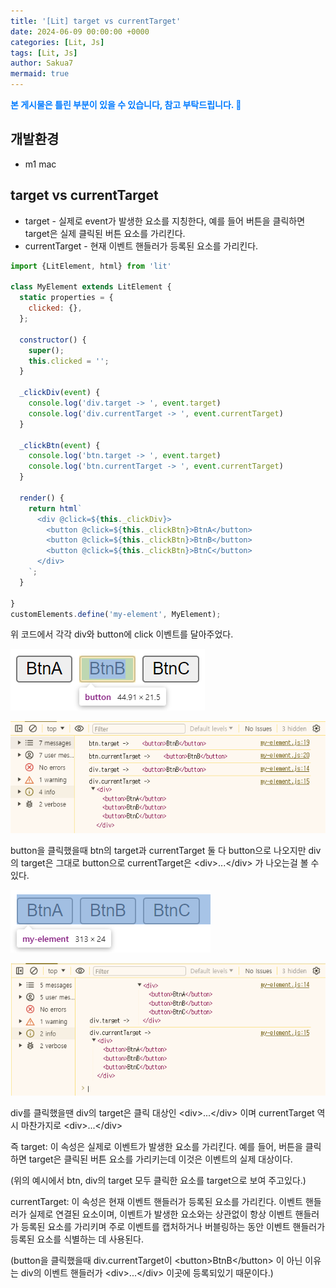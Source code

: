 ```yaml
---
title: '[Lit] target vs currentTarget'
date: 2024-06-09 00:00:00 +0000
categories: [Lit, Js]
tags: [Lit, Js]
author: Sakua7
mermaid: true
---
```


<span style="color: #007bff; font-weight: bold;">본 게시물은 틀린 부분이 있을 수 있습니다, 참고 부탁드립니다. 🥹</span>

## 개발환경
* m1 mac
  
## target vs currentTarget

* target - 실제로 event가 발생한 요소를 지칭한다, 예를 들어 버튼을 클릭하면 target은 실제 클릭된 버튼 요소를 가리킨다.
* currentTarget - 현재 이벤트 핸들러가 등록된 요소를 가리킨다.

```js
import {LitElement, html} from 'lit'

class MyElement extends LitElement {
  static properties = {
    clicked: {},
  };

  constructor() {
    super();
    this.clicked = '';
  }

  _clickDiv(event) {
    console.log('div.target -> ', event.target)
    console.log('div.currentTarget -> ', event.currentTarget)
  }

  _clickBtn(event) {
    console.log('btn.target -> ', event.target)
    console.log('btn.currentTarget -> ', event.currentTarget)
  }

  render() {
    return html`
      <div @click=${this._clickDiv}>
        <button @click=${this._clickBtn}>BtnA</button>
        <button @click=${this._clickBtn}>BtnB</button>
        <button @click=${this._clickBtn}>BtnC</button>
      </div>
    `;
  }

}
customElements.define('my-element', MyElement);
```

위 코드에서 각각 div와 button에 click 이벤트를 달아주었다.


![B](/assets/img/2024-06-15/target_1.png)

![C](/assets/img/2024-06-15/target_2.png)

button을 클릭했을때 btn의 target과 currentTarget 둘 다 button으로 나오지만 div의 target은 그대로 button으로 currentTarget은 \<div>...\</div> 가 나오는걸 볼 수 있다.

![A](/assets/img/2024-06-15/target_3.png)

![D](/assets/img/2024-06-15/target_4.png)

div를 클릭했을땐 div의 target은 클릭 대상인 \<div>...\</div> 이며 currentTarget 역시 마찬가지로 \<div>...\</div>

즉 
target: 이 속성은 실제로 이벤트가 발생한 요소를 가리킨다. 예를 들어, 버튼을 클릭하면 target은 클릭된 버튼 요소를 가리키는데 이것은 이벤트의 실제 대상이다.

(위의 예시에서 btn, div의 target 모두 클릭한 요소를 target으로 보여 주고있다.)

currentTarget: 이 속성은 현재 이벤트 핸들러가 등록된 요소를 가리킨다. 이벤트 핸들러가 실제로 연결된 요소이며, 이벤트가 발생한 요소와는 상관없이 항상 이벤트 핸들러가 등록된 요소를 가리키며 주로 이벤트를 캡처하거나 버블링하는 동안 이벤트 핸들러가 등록된 요소를 식별하는 데 사용된다.

(button을 클릭했을때 div.currentTarget이 \<button>BtnB\</button> 이 아닌 이유는 div의 이벤트 핸들러가 \<div>...\</div> 이곳에 등록되있기 때문이다.)

